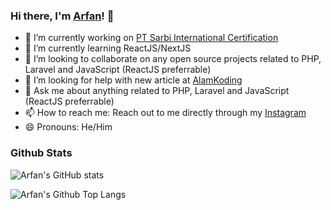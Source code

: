 ### Hi there, I'm <a href="https://arfandotid.github.io/">Arfan</a>! 👋

- 🔭 I’m currently working on <a href="https://sarbisertifikasi.com">PT Sarbi International Certification</a>
- 🌱 I’m currently learning ReactJS/NextJS
- 👯 I’m looking to collaborate on any open source projects related to PHP, Laravel and JavaScript (ReactJS preferrable)
- 🤔 I’m looking for help with new article at <a href="https://www.alamkoding.com">AlamKoding</a>
- 💬 Ask me about anything related to PHP, Laravel and JavaScript (ReactJS preferrable)
- 📫 How to reach me: Reach out to me directly through my <a href="https://instagram.com/arfandotid">Instagram</a>
- 😄 Pronouns: He/Him

<!--
- ⚡ Fun fact:
-->

### Github Stats
![Arfan's GitHub stats](https://github-readme-stats.vercel.app/api?username=arfandotid&show_icons=true&count_private=true&include_all_commits=true&theme=tokyonight)

![Arfan's Github Top Langs](https://github-readme-stats.vercel.app/api/top-langs/?username=arfandotid&layout=compact&theme=tokyonight)

